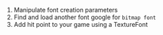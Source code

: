 1. Manipulate font creation parameters
1. Find and load another font google for `bitmap font`
1. Add hit point to your game using a TextureFont